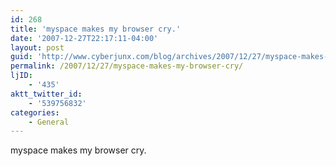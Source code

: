 ```yaml
---
id: 268
title: 'myspace makes my browser cry.'
date: '2007-12-27T22:17:11-04:00'
layout: post
guid: 'http://www.cyberjunx.com/blog/archives/2007/12/27/myspace-makes-my-browser-cry/'
permalink: /2007/12/27/myspace-makes-my-browser-cry/
ljID:
    - '435'
aktt_twitter_id:
    - '539756832'
categories:
    - General
---
```


myspace makes my browser cry.